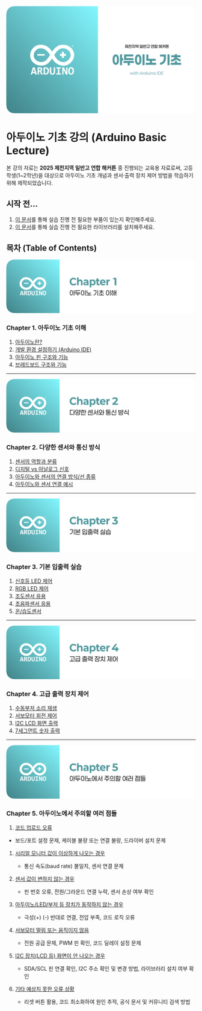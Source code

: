 <img src="thumbnail.png" />

# 아두이노 기초 강의 (Arduino Basic Lecture)

본 강의 자료는 **2025 제천지역 일반고 연합 해커톤** 중 진행되는 교육용 자료로써, 고등학생(1~2학년)을 대상으로 아두이노 기초 개념과 센서·출력 장치 제어 방법을 학습하기 위해 제작되었습니다.

## 시작 전...

1. [이 문서](./What-Modules-Need.md)를 통해 실습 진행 전 필요한 부품이 있는지 확인해주세요.
2. [이 문서](./install-this/01-How-To-Install-Library.md)를 통해 실습 진행 전 필요한 라이브러리를 설치해주세요.

## 목차 (Table of Contents)

<img src="chapter-1-basic/header.png" />

### **Chapter 1. 아두이노 기초 이해**

1. [아두이노란?](chapter-1-basic/01-What-is-Arduino.md)
2. [개발 환경 설정하기 (Arduino IDE)](chapter-1-basic/02-Setup-Arduino-IDE.md)
3. [아두이노 핀 구조와 기능](chapter-1-basic/03-Arduino-Pin-Structure.md)
4. [브레드보드 구조와 기능](chapter-1-basic/04-Breadboard-Architecture.md)

---

<img src="chapter-2-sensor/header.png" />

### **Chapter 2. 다양한 센서와 통신 방식**

1. [센서의 역할과 분류](chapter-2-sensor/01-Types-of-Sensors.md)
2. [디지털 vs 아날로그 신호](chapter-2-sensor/02-Digital-vs-Analog.md)
3. [아두이노와 센서의 연결 방식/선 종류](chapter-2-sensor/03-Arduino-Sensor-Wiring.md)
4. [아두이노와 센서 연결 예시](chapter-2-sensor/04-Connection-Examples.md)

---

<img src="chapter-3-io/header.png" />

### **Chapter 3. 기본 입출력 실습**

1. [신호등 LED 제어](chapter-3-io/01-Traffic-LED.md)
2. [RGB LED 제어](chapter-3-io/02-Output-LED.md)
3. [조도센서 응용](chapter-3-io/03-Illumination-Sensor.md)
4. [초음파센서 응용](chapter-3-io/04-Ultrasonic-Sensor.md)
5. [온/습도센서](chapter-3-io/05-Temperature-Humidity-Sensor.md)

---

<img src="chapter-4-control/header.png" />

### **Chapter 4. 고급 출력 장치 제어**

1. [수동부저 소리 재생](chapter-4-control/01-Analog-Input-Sensor.md)
2. [서보모터 회전 제어](chapter-4-control/02-Servo-Motor.md)
3. [I2C LCD 화면 출력](chapter-4-control/03-I2C-LCD.md)
4. [7세그먼트 숫자 출력](chapter-4-control/04-Seven-Segment.md)

---

<img src="chapter-5-errors/header.png" />

### **Chapter 5. 아두이노에서 주의할 여러 점들**

1. [코드 업로드 오류](chapter-5-errors/01-Upload-Error.md)

- 보드/포트 설정 문제, 케이블 불량 또는 연결 불량, 드라이버 설치 문제

1. [시리얼 모니터 값이 이상하게 나오는 경우](chapter-5-errors/02-Serial-Monitor-Issue.md)

   - 통신 속도(baud rate) 불일치, 센서 연결 문제

2. [센서 값이 변하지 않는 경우](chapter-5-errors/03-Sensor-Value-Issue.md)

   - 핀 번호 오류, 전원/그라운드 연결 누락, 센서 손상 여부 확인

3. [아두이노/LED/부저 등 장치가 동작하지 않는 경우](chapter-5-errors/04-Device-Issue.md)

   - 극성(+) (-) 반대로 연결, 전압 부족, 코드 로직 오류

4. [서보모터 떨림 또는 움직이지 않음](chapter-5-errors/05-Servo-Motor-Issue.md)

   - 전원 공급 문제, PWM 핀 확인, 코드 딜레이 설정 문제

5. [I2C 장치(LCD 등) 화면이 안 나오는 경우](chapter-5-errors/06-I2C-Device-Issue.md)

   - SDA/SCL 핀 연결 확인, I2C 주소 확인 및 변경 방법, 라이브러리 설치 여부 확인

6. [기타 예상치 못한 오류 상황](chapter-5-errors/07-Misc-Error.md)
   - 리셋 버튼 활용, 코드 최소화하여 원인 추적, 공식 문서 및 커뮤니티 검색 방법
